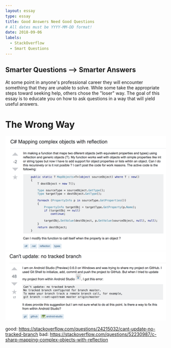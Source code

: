 ```yaml
---
layout: essay
type: essay
title: Good Answers Need Good Questions
# All dates must be YYYY-MM-DD format!
date: 2018-09-06
labels:
  - StackOverflow
  - Smart Questions
---
```


## Smarter Questions --> Smarter Answers

At some point in anyone's professional career they will encounter something that they are unable to solve. While some take the appropriate steps toward seeking help, others chose the "loser" way. The goal of this essay is to educate you on how to ask questions in a way that will yield useful answers.

# The Wrong Way

<img class="ui medium right rounded image" src="../images/SOBad.png">



<img class="ui medium right rounded image" src="../images/SOGood.png">

good: https://stackoverflow.com/questions/24215032/cant-update-no-tracked-branch
bad: https://stackoverflow.com/questions/52230987/c-sharp-mapping-complex-objects-with-reflection